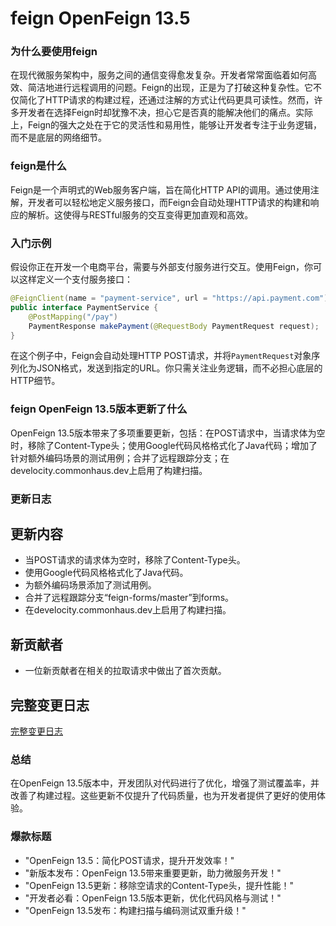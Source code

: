 # feign OpenFeign 13.5
### 为什么要使用feign

在现代微服务架构中，服务之间的通信变得愈发复杂。开发者常常面临着如何高效、简洁地进行远程调用的问题。Feign的出现，正是为了打破这种复杂性。它不仅简化了HTTP请求的构建过程，还通过注解的方式让代码更具可读性。然而，许多开发者在选择Feign时却犹豫不决，担心它是否真的能解决他们的痛点。实际上，Feign的强大之处在于它的灵活性和易用性，能够让开发者专注于业务逻辑，而不是底层的网络细节。

### feign是什么

Feign是一个声明式的Web服务客户端，旨在简化HTTP API的调用。通过使用注解，开发者可以轻松地定义服务接口，而Feign会自动处理HTTP请求的构建和响应的解析。这使得与RESTful服务的交互变得更加直观和高效。

### 入门示例

假设你正在开发一个电商平台，需要与外部支付服务进行交互。使用Feign，你可以这样定义一个支付服务接口：

```java
@FeignClient(name = "payment-service", url = "https://api.payment.com")
public interface PaymentService {
    @PostMapping("/pay")
    PaymentResponse makePayment(@RequestBody PaymentRequest request);
}
```

在这个例子中，Feign会自动处理HTTP POST请求，并将`PaymentRequest`对象序列化为JSON格式，发送到指定的URL。你只需关注业务逻辑，而不必担心底层的HTTP细节。

### feign OpenFeign 13.5版本更新了什么

OpenFeign 13.5版本带来了多项重要更新，包括：在POST请求中，当请求体为空时，移除了Content-Type头；使用Google代码风格格式化了Java代码；增加了针对额外编码场景的测试用例；合并了远程跟踪分支；在develocity.commonhaus.dev上启用了构建扫描。

### 更新日志

## 更新内容
- 当POST请求的请求体为空时，移除了Content-Type头。
- 使用Google代码风格格式化了Java代码。
- 为额外编码场景添加了测试用例。
- 合并了远程跟踪分支“feign-forms/master”到forms。
- 在develocity.commonhaus.dev上启用了构建扫描。

## 新贡献者
- 一位新贡献者在相关的拉取请求中做出了首次贡献。

## 完整变更日志
[完整变更日志](https://github.com/OpenFeign/feign/compare/13.4...13.5)

### 总结

在OpenFeign 13.5版本中，开发团队对代码进行了优化，增强了测试覆盖率，并改善了构建过程。这些更新不仅提升了代码质量，也为开发者提供了更好的使用体验。

### 爆款标题

- "OpenFeign 13.5：简化POST请求，提升开发效率！"
- "新版本发布：OpenFeign 13.5带来重要更新，助力微服务开发！"
- "OpenFeign 13.5更新：移除空请求的Content-Type头，提升性能！"
- "开发者必看：OpenFeign 13.5版本更新，优化代码风格与测试！"
- "OpenFeign 13.5发布：构建扫描与编码测试双重升级！"